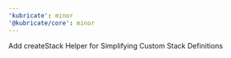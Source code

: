 ```yaml
---
'kubricate': minor
'@kubricate/core': minor
---
```


Add createStack Helper for Simplifying Custom Stack Definitions
